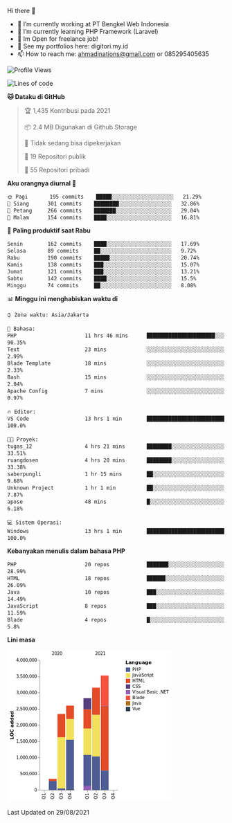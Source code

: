 Hi there 👋

- 🔭 I’m currently working at PT Bengkel Web Indonesia
- 🌱 I’m currently learning PHP Framework (Laravel)
- 📂 Im Open for freelance job!
- 🧷 See my portfolios here: digitori.my.id
- 📫 How to reach me: ahmadinations@gmail.com or 085295405635


<!--START_SECTION:waka-->
![Profile Views](http://img.shields.io/badge/Profil%20dilihat-0-blue)

![Lines of code](https://img.shields.io/badge/Sejak%20Hello%20World%20aku%20telah%20menulis-14.8%20million%20baris%20kode-blue)

**🐱 Dataku di GitHub** 

> 🏆 1,435 Kontribusi pada 2021
 > 
> 📦 2.4 MB Digunakan di Github Storage 
 > 
> 🚫 Tidak sedang bisa dipekerjakan
 > 
> 📜 19 Repositori publik 
 > 
> 🔑 55 Repositori pribadi  
 > 
**Aku orangnya diurnal 🐤** 

```text
🌞 Pagi       195 commits    █████░░░░░░░░░░░░░░░░░░░░   21.29% 
🌆 Siang      301 commits    ████████░░░░░░░░░░░░░░░░░   32.86% 
🌃 Petang     266 commits    ███████░░░░░░░░░░░░░░░░░░   29.04% 
🌙 Malam      154 commits    ████░░░░░░░░░░░░░░░░░░░░░   16.81%

```
📅 **Paling produktif saat Rabu** 

```text
Senin        162 commits    ████░░░░░░░░░░░░░░░░░░░░░   17.69% 
Selasa       89 commits     ██░░░░░░░░░░░░░░░░░░░░░░░   9.72% 
Rabu         190 commits    █████░░░░░░░░░░░░░░░░░░░░   20.74% 
Kamis        138 commits    ███░░░░░░░░░░░░░░░░░░░░░░   15.07% 
Jumat        121 commits    ███░░░░░░░░░░░░░░░░░░░░░░   13.21% 
Sabtu        142 commits    ████░░░░░░░░░░░░░░░░░░░░░   15.5% 
Minggu       74 commits     ██░░░░░░░░░░░░░░░░░░░░░░░   8.08%

```


📊 **Minggu ini menghabiskan waktu di** 

```text
⌚︎ Zona waktu: Asia/Jakarta

💬 Bahasa: 
PHP                      11 hrs 46 mins      ██████████████████████░░░   90.35% 
Text                     23 mins             ░░░░░░░░░░░░░░░░░░░░░░░░░   2.99% 
Blade Template           18 mins             ░░░░░░░░░░░░░░░░░░░░░░░░░   2.33% 
Bash                     15 mins             ░░░░░░░░░░░░░░░░░░░░░░░░░   2.04% 
Apache Config            7 mins              ░░░░░░░░░░░░░░░░░░░░░░░░░   0.97%

🔥 Editor: 
VS Code                  13 hrs 1 min        █████████████████████████   100.0%

🐱‍💻 Proyek: 
tugas_12                 4 hrs 21 mins       ████████░░░░░░░░░░░░░░░░░   33.51% 
ruangdosen               4 hrs 20 mins       ████████░░░░░░░░░░░░░░░░░   33.38% 
saberpungli              1 hr 15 mins        ██░░░░░░░░░░░░░░░░░░░░░░░   9.68% 
Unknown Project          1 hr 1 min          ██░░░░░░░░░░░░░░░░░░░░░░░   7.87% 
apose                    48 mins             █░░░░░░░░░░░░░░░░░░░░░░░░   6.18%

💻 Sistem Operasi: 
Windows                  13 hrs 1 min        █████████████████████████   100.0%

```

**Kebanyakan menulis dalam bahasa PHP** 

```text
PHP                      20 repos            ███████░░░░░░░░░░░░░░░░░░   28.99% 
HTML                     18 repos            ██████░░░░░░░░░░░░░░░░░░░   26.09% 
Java                     10 repos            ███░░░░░░░░░░░░░░░░░░░░░░   14.49% 
JavaScript               8 repos             ███░░░░░░░░░░░░░░░░░░░░░░   11.59% 
Blade                    4 repos             █░░░░░░░░░░░░░░░░░░░░░░░░   5.8%

```


**Lini masa**

![Chart not found](https://raw.githubusercontent.com/MuhamadAhmadin/MuhamadAhmadin/master/charts/bar_graph.png) 


 Last Updated on 29/08/2021
<!--END_SECTION:waka-->
